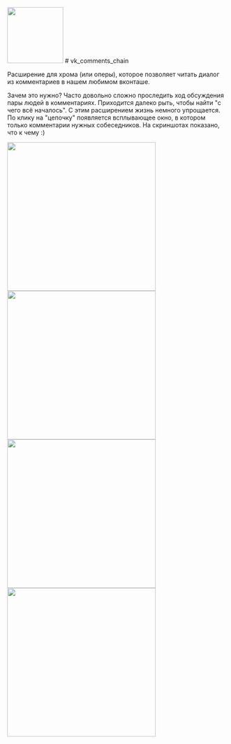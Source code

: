 <img width="128px" src="https://habrastorage.org/files/4bb/e28/c8d/4bbe28c8dc7848d0b008dea014a6ca94.png"/>
# vk_comments_chain

Расширение для хрома (или оперы), которое позволяет читать диалог из комментариев в нашем любимом вконташе.

Зачем это нужно? Часто довольно сложно проследить ход обсуждения пары людей в комментариях. Приходится далеко рыть, чтобы найти "с чего всё началось". С этим расширением жизнь немного упрощается. По клику на "цепочку" появляется всплывающее окно, в котором только комментарии нужных собеседников. На скриншотах показано, что к чему :)

<img width="340px" src="https://habrastorage.org/files/b12/567/20c/b1256720c56c449181ca3e7ff46893f8.png" />
<img width="340px" src="https://habrastorage.org/files/f7e/5e7/d1b/f7e5e7d1b89444f189c8ae9454739719.png"/>
<img width="340px" src="https://habrastorage.org/files/013/198/4f2/0131984f2ccf450e80e1ef724010c6e7.png"/>
<img width="340px" src="https://habrastorage.org/files/448/b8b/98f/448b8b98f8de4f1cbcac35921b1edb37.png"/>

